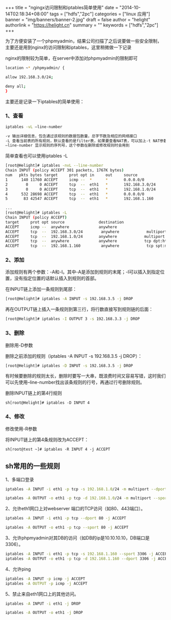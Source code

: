 +++
title = "ngingx访问限制和iptables简单使用"
date = "2014-10-14T02:18:34+08:00"
tags = ["hdfs","2pc"]
categories = ["linux 应用"]
banner = "img/banners/banner-2.jpg"
draft = false
author = "helight"
authorlink = "https://helight.cn"
summary = ""
keywords = ["hdfs","2pc"]
+++

为了方便安装了一个phpmyadmin，结果公司扫描了之后说要做一些安全限制，主要还是用到nginx的访问限制和iptables，这里稍微做一下记录

nginx的限制较为简单，在server中添加对phpmyadmin的限制即可
<!--more-->
```sh
location ~* /phpmyadmin/ {

allow 192.168.3.0/24;

deny all;
}
```

主要还是记录一下iptables的简单使用：
### 1、查看
```sh
iptables -vL –line-number

-v 输出详细信息，包含通过该规则的数据包数量，总字节数及相应的网络接口
-L 查看当前表的所有规则，默认查看的是filter表，如果要查看NAT表，可以加上-t NAT参数
–line-number 显示规则的序列号，这个参数在删除或修改规则时会用到
```
简单查看也可以使用iptables -L
```sh
[root@Helight]# iptables -nvL --line-number
Chain INPUT (policy ACCEPT 301 packets, 1767K bytes)
num   pkts bytes target     prot opt in     out     source               destination
1      140 11760 ACCEPT     icmp --  *      *       0.0.0.0/0            0.0.0.0/0
2        0     0 ACCEPT     tcp  --  eth1   *       192.168.3.0/24        0.0.0.0/0          multiport dports 22
3        0     0 ACCEPT     tcp  --  eth1   *       192.168.1.0/24       0.0.0.0/0           multiport dports 22
4      532 28698 ACCEPT     tcp  --  eth1   *       0.0.0.0/0            0.0.0.0/0           tcp dpt:80
5       83 42547 ACCEPT     tcp  --  eth1   *       192.168.1.160         0.0.0.0/0           tcp spt:3306

...
[root@Helight]# iptables -L
Chain INPUT (policy ACCEPT)
target     prot opt source               destination
ACCEPT     icmp --  anywhere             anywhere
ACCEPT     tcp  --  192.168.3.0/24        anywhere            multiport dports 22
ACCEPT     tcp  --  192.168.1.0/24       anywhere            multiport dports 22
ACCEPT     tcp  --  anywhere             anywhere            tcp dpt:http
ACCEPT     tcp  --  192.168.1.160         anywhere            tcp spt:mysql
```
### 2、添加
添加规则有两个参数：-A和-I。其中-A是添加到规则的末尾；-I可以插入到指定位置，没有指定位置的话默认插入到规则的首部。

在INPUT链上添加一条规则到尾部：
```sh
[root@Helight]# iptables -A INPUT -s 192.168.3.5 -j DROP
```
再在OUTPUT链上插入一条规则到第三行，将行数直接写到规则链的后面：
```sh
[root@Helight]# iptables -I OUTPUT 3 -s 192.168.3.3 -j DROP
```

### 3、删除
删除用-D参数

删除之前添加的规则（iptables -A INPUT -s 192.168.3.5 -j DROP）：
```sh
[root@Helight]# iptables -D INPUT -s 192.168.3.5 -j DROP
```
有时候要删除的规则太长，删除时要写一大串，既浪费时间又容易写错，这时我们可以先使用–line-number找出该条规则的行号，再通过行号删除规则。

删除INPUT链上的第4行规则
```
sh[root@Helight]# iptables -D INPUT 4
```
### 4、修改
修改使用-R参数

将INPUT链上的第4条规则改为ACCEPT：
```
sh[root@test ~]# iptables -R INPUT 4 -j ACCEPT
```

## sh常用的一些规则
1、多端口登录
```sh
iptables -A INPUT -i eth1 -p tcp -s 192.168.1.0/24 -m multiport --dport 22,23 -j ACCEPT

iptables -A OUTPUT -o eth1 -p tcp -d 192.168.1.0/24 -m multiport --sport 22,23 -j ACCEPT
```

2、允许eth1网口上对webserver 端口的TCP访问（如80、443端口）。
```sh
iptables -A INPUT -i eth1 -p tcp --dport 80 -j ACCEPT

iptables -A OUTPUT -o eth1 -p tcp --sport 80 -j ACCEPT
```
3、允许phpmyadmin对其DB的访问（如DB的ip是10.10.10.10，DB端口是3306）。
```sh
iptables -A INPUT -i eth1 -p tcp -s 192.168.1.160 --sport 3306 -j ACCEPT
iptables -A OUTPUT -o eth1 -p tcp -d 192.168.1.160 --dport 3306 -j ACCEPT
```

4、允许ping
```sh
iptables -A INPUT -p icmp -j ACCEPT
iptables -A OUTPUT -p icmp -j ACCEPT
```



5、禁止来自eth1网口上的其他访问。
```sh
iptables -A INPUT -i eth1 -j DROP

iptables -A OUTPUT -o eth1 -j DROP
```

